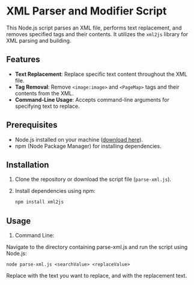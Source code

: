 # XML Parser and Modifier Script

This Node.js script parses an XML file, performs text replacement, and removes specified tags and their contents. It utilizes the `xml2js` library for XML parsing and building.

## Features

- **Text Replacement**: Replace specific text content throughout the XML file.
- **Tag Removal**: Remove `<image:image>` and `<PageMap>` tags and their contents from the XML.
- **Command-Line Usage**: Accepts command-line arguments for specifying text to replace.

## Prerequisites

- Node.js installed on your machine ([download here](https://nodejs.org/)).
- npm (Node Package Manager) for installing dependencies.

## Installation

1. Clone the repository or download the script file (`parse-xml.js`).

2. Install dependencies using npm:

   ```bash
   npm install xml2js

## Usage 

1. Command Line:

Navigate to the directory containing parse-xml.js and run the script using Node.js:

    node parse-xml.js <searchValue> <replaceValue>

Replace <searchValue> with the text you want to replace, and <replaceValue> with the replacement text.

